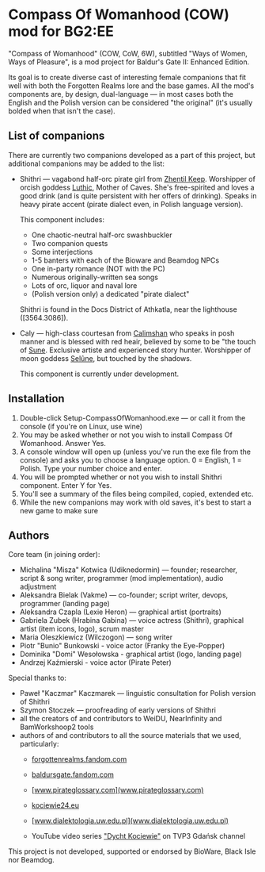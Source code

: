 Compass Of Womanhood (COW) mod for BG2:EE
=========================================

"Compass of Womanhood" (COW, CoW, 6W), subtitled "Ways of Women, Ways of Pleasure", is a mod project for Baldur's Gate II: Enhanced Edition.

Its goal is to create diverse cast of interesting female companions that fit well with both the Forgotten Realms lore and the base games. All the mod's components are, by design, dual-language — in most cases both the English and the Polish version can be considered "the original" (it's usually bolded when that isn't the case).

List of companions
------------------

There are currently two companions developed as a part of this project, but additional companions may be added to the list:

*   Shithri — vagabond half-orc pirate girl from [Zhentil Keep](https://forgottenrealms.fandom.com/wiki/Zhentil_Keep). Worshipper of orcish goddess [Luthic](https://forgottenrealms.fandom.com/wiki/Luthic), Mother of Caves. She's free-spirited and loves a good drink (and is quite persistent with her offers of drinking). Speaks in heavy pirate accent (pirate dialect even, in Polish language version).

    This component includes:

    *   One chaotic-neutral half-orc swashbuckler
    *   Two companion quests
    *   Some interjections
    *   1-5 banters with each of the Bioware and Beamdog NPCs
    *   One in-party romance (NOT with the PC)
    *   Numerous originally-written sea songs
    *   Lots of orc, liquor and naval lore
    *   (Polish version only) a dedicated "pirate dialect"


    Shithri is found in the Docs District of Athkatla, near the lighthouse (\[3564.3086\]).

*   Caly — high-class courtesan from [Calimshan](https://forgottenrealms.fandom.com/wiki/Calimshan) who speaks in posh manner and is blessed with red heair, believed by some to be "the touch of [Sune](https://forgottenrealms.fandom.com/wiki/Sune). Exclusive artiste and experienced story hunter. Worshipper of moon goddess [Selûne](https://forgottenrealms.fandom.com/wiki/Sel%C3%BBne), but touched by the shadows.

    This component is currently under development.

Installation
------------

1.  Double-click Setup-CompassOfWomanhood.exe — or call it from the console (if you're on Linux, use wine)
2.  You may be asked whether or not you wish to install Compass Of Womanhood. Answer Yes.
3.  A console window will open up (unless you've run the exe file from the console) and asks you to choose a language option. 0 = English, 1 = Polish. Type your number choice and enter.
4.  You will be prompted whether or not you wish to install Shithri component. Enter Y for Yes.
5.  You'll see a summary of the files being compiled, copied, extended etc.
6.  While the new companions may work with old saves, it's best to start a new game to make sure

Authors
-------

Core team (in joining order):

*   Michalina "Misza" Kotwica (Udiknedormin) — founder; researcher, script & song writer, programmer (mod implementation), audio adjustment
*   Aleksandra Bielak (Vakme) — co-founder; script writer, devops, programmer (landing page)
*   Aleksandra Czapla (Lexie Heron) — graphical artist (portraits)
*   Gabriela Zubek (Hrabina Gabina) — voice actress (Shithri), graphical artist (item icons, logo), scrum master
*   Maria Oleszkiewicz (Wilczogon) — song writer
*   Piotr "Bunio" Bunkowski - voice actor (Franky the Eye-Popper)
*   Dominika "Domi" Wesołowska - graphical artist (logo, landing page)
*   Andrzej Kaźmierski - voice actor (Pirate Peter)

Special thanks to:

*   Paweł "Kaczmar" Kaczmarek — linguistic consultation for Polish version of Shithri
*   Szymon Stoczek — proofreading of early versions of Shithri
*   all the creators of and contributors to WeiDU, NearInfinity and BamWorkshoop2 tools
*   authors of and contributors to all the source materials that we used, particularly:
    *   [forgottenrealms.fandom.com](forgottenrealms.fandom.com)
    *   [baldursgate.fandom.com](baldursgate.fandom.com)

    *   [www.pirateglossary.com](www.pirateglossary.com)

    *   [kociewie24.eu](kociewie24.eu)

    *   [www.dialektologia.uw.edu.pl](www.dialektologia.uw.edu.pl)

    *   YouTube video series ["Dycht Kociewie"](https://www.youtube.com/watch?v=OAe3JrOjdDo&list=PLSfo-4cV85XquNaMbfea7lokVf10erRpI&index=30) on TVP3 Gdańsk channel

  

This project is not developed, supported or endorsed by BioWare, Black Isle nor Beamdog.
